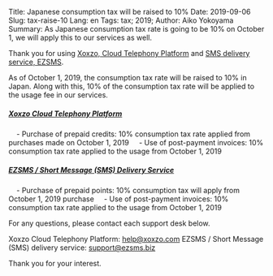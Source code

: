 Title: Japanese consumption tax will be raised to 10%
Date: 2019-09-06
Slug: tax-raise-10
Lang: en
Tags: tax; 2019;
Author: Aiko Yokoyama
Summary: As Japanese consumption tax rate is going to be 10% on October 1, we will apply this to our services as well.

Thank you for using [Xoxzo, Cloud Telephony Platform](https://www.xoxzo.com/en/)
and [SMS delivery service, EZSMS](https://www.ezsms.biz/en/).

As of October 1, 2019, the consumption tax rate will be raised to 10% in Japan.
Along with this, 10% of the consumption tax rate will be applied to the usage fee in our services.


##### [Xoxzo Cloud Telephony Platform](https://www.xoxzo.com/en/)
    - Purchase of prepaid credits: 10% consumption tax rate applied from purchases made on October 1, 2019
    - Use of post-payment invoices: 10% consumption tax rate applied to the usage from October 1, 2019


##### [EZSMS / Short Message (SMS) Delivery Service](https://www.ezsms.biz/en/)
    - Purchase of prepaid points: 10% consumption tax will apply from October 1, 2019 purchase
    - Use of post-payment invoices: 10% consumption tax rate applied to the usage from October 1, 2019


For any questions, please contact each support desk below.

Xoxzo Cloud Telephony Platform: help@xoxzo.com
EZSMS / Short Message (SMS) delivery service: support@ezsms.biz

Thank you for your interest.

